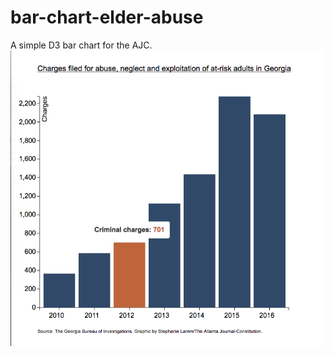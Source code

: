 # bar-chart-elder-abuse
A simple D3 bar chart for the AJC.
<img src="preview.jpg" alt="graph preview">
